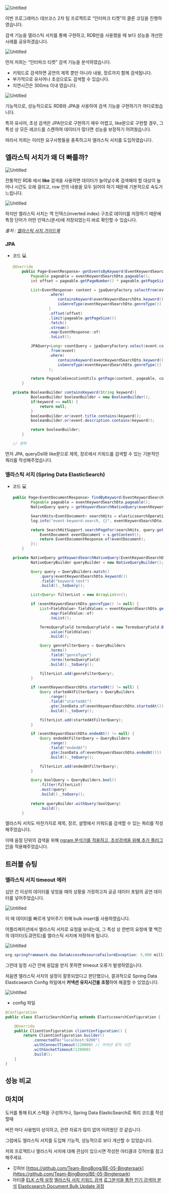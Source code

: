 ![Untitled](https://prod-files-secure.s3.us-west-2.amazonaws.com/a557051f-c7ef-49b4-83dc-fbd1373d5693/6369ae19-32a7-4332-bb13-f5006b5fb1bd/Untitled.png)

이번 프로그래머스 데브코스 2차 팀 프로젝트로 “인터파크 티켓”의 클론 코딩을 진행하였습니다.

검색 기능을 엘라스틱 서치를 통해 구현하고, RDB만을 사용했을 때 보다 성능을 개선한 사례를 공유하겠습니다.

![Untitled](https://prod-files-secure.s3.us-west-2.amazonaws.com/a557051f-c7ef-49b4-83dc-fbd1373d5693/02eb118d-660c-4e91-8653-2cbac94f2d96/Untitled.png)

먼저 저희는 “인터파크 티켓” 검색 기능을 분석하였습니다.

- 키워드로 검색하면 공연의 제목 뿐만 아니라 내용, 장르까지 함께 검색됩니다.
- 부가적으로 유사어나 초성으로도 검색할 수 있습니다.
- 지연시간은 300ms 이내 였습니다.

![Untitled](https://prod-files-secure.s3.us-west-2.amazonaws.com/a557051f-c7ef-49b4-83dc-fbd1373d5693/3ea61fc9-95d0-4452-8c3a-716ad6f0216b/Untitled.png)

기능적으로, 성능적으로도 RDB와 JPA을 사용하여 검색 기능을 구현하기가 까다로웠습니다.

특히 유사어, 초성 검색은 JPA만으로 구현하기 매우 어렵고, like문으로 구현할 경우, 그 특성 상 모든 레코드를 스캔하여 데이터가 많다면 성능을 보장하기 어려웠습니다.

따라서 저희는 이러한 요구사항들을 충족하고자 엘라스틱 서치를 도입하였습니다.

## 엘라스틱 서치가 왜 더 빠를까?

![Untitled](https://prod-files-secure.s3.us-west-2.amazonaws.com/a557051f-c7ef-49b4-83dc-fbd1373d5693/dae0d8e6-49a0-41e4-8e88-d6f6df4244ce/Untitled.png)

전통적인 RDB 에서 **like** 검색을 사용하면 데이터가 늘어날수록 검색해야 할 대상이 늘어나 시간도 오래 걸리고, row 안의 내용을 모두 읽어야 하기 때문에 기본적으로 속도가 느립니다.

![Untitled](https://prod-files-secure.s3.us-west-2.amazonaws.com/a557051f-c7ef-49b4-83dc-fbd1373d5693/30b48ec7-69f1-4183-a1a5-39b40a8cd509/Untitled.png)

하지만 엘라스틱 서치는 역 인덱스(inverted index) 구조로 데이터를 저장하기 때문에 특정 단어가 어떤 인덱스(문서)에 저장되었는지 바로 확인할 수 있습니다.

_출처 : [엘라스틱 서치 가이드북](https://esbook.kimjmin.net/06-text-analysis/6.1-indexing-data)_

### JPA

- 코드 💻
    
    ```java
    @Override
    	public Page<EventResponse> getEventsByKeyword(EventKeywordSearchDto eventKeywordSearchDto) {
    		Pageable pageable = eventKeywordSearchDto.pageable();
    		int offset = pageable.getPageNumber() * pageable.getPageSize();
    
    		List<EventResponse> content = jpaQueryFactory.selectFrom(event)
    				.where(
    					containsKeyword(eventKeywordSearchDto.keyword()), // 키워드 검사
    					isGenreType(eventKeywordSearchDto.genreType()) // 장르 필터
    				)
    				.offset(offset)
    				.limit(pageable.getPageSize())
    				.fetch()
    				.stream()
    				.map(EventResponse::of)
    				.toList();
    
    		JPAQuery<Long> countQuery = jpaQueryFactory.select(event.count())
    				.from(event)
    				.where(
    					containsKeyword(eventKeywordSearchDto.keyword()),
    					isGenreType(eventKeywordSearchDto.genreType())
    				);
    
    		return PageableExecutionUtils.getPage(content, pageable, countQuery::fetchOne);
    	}
    
    private BooleanBuilder containsKeyword(String keyword){
    		BooleanBuilder booleanBuilder = new BooleanBuilder();
    		if(keyword == null) {
    			return null;
    		}
    		booleanBuilder.or(event.title.contains(keyword));
    		booleanBuilder.or(event.description.contains(keyword));
    
    		return booleanBuilder;
    	}
    
    // 생략
    ```
    

먼저 JPA, queryDsl와 like문으로 제목, 장르에서 키워드를 검색할 수 있는 기본적인 쿼리를 작성해주었습니다.

### 엘라스틱 서치 (Spring Data ElasticSearch)

- 코드 💻
    
    ```java
    public Page<EventDocumentResponse> findByKeyword(EventKeywordSearchDto eventKeywordSearchDto) {
    		Pageable pageable = eventKeywordSearchDto.pageable();
    		NativeQuery query = getKeywordSearchNativeQuery(eventKeywordSearchDto).setPageable(pageable);
    
    		SearchHits<EventDocument> searchHits = elasticsearchOperations.search(query, EventDocument.class);
    		log.info("event-keyword-search, {}", eventKeywordSearchDto.keyword());
    
    		return SearchHitSupport.searchPageFor(searchHits, query.getPageable()).map(s -> {
    			EventDocument eventDocument = s.getContent();
    			return EventDocumentResponse.of(eventDocument);
    		});
    	}
    
    private NativeQuery getKeywordSearchNativeQuery(EventKeywordSearchDto eventKeywordSearchDto) {
    		NativeQueryBuilder queryBuilder = new NativeQueryBuilder();
    
    		Query query = QueryBuilders.match()
    			.query(eventKeywordSearchDto.keyword())
    			.field("keyword_text")
    			.build()._toQuery();
    
    		List<Query> filterList = new ArrayList<>();
    
    		if (eventKeywordSearchDto.genreType() != null) {
    			List<FieldValue> fieldValues = eventKeywordSearchDto.genreType().stream()
    				.map(FieldValue::of)
    				.toList();
    
    			TermsQueryField termsQueryField = new TermsQueryField.Builder()
    				.value(fieldValues)
    				.build();
    
    			Query genreFilterQuery = QueryBuilders
    				.terms()
    				.field("genreType")
    				.terms(termsQueryField)
    				.build()._toQuery();
    
    			filterList.add(genreFilterQuery);
    		}
    
    		if (eventKeywordSearchDto.startedAt() != null) {
    			Query startedAtFilterQuery = QueryBuilders
    				.range()
    				.field("startedAt")
    				.gte(JsonData.of(eventKeywordSearchDto.startedAt()))
    				.build()._toQuery();
    
    			filterList.add(startedAtFilterQuery);
    		}
    
    		if (eventKeywordSearchDto.endedAt() != null) {
    			Query endedAtFilterQuery = QueryBuilders
    				.range()
    				.field("endedAt")
    				.gte(JsonData.of(eventKeywordSearchDto.endedAt()))
    				.build()._toQuery();
    
    			filterList.add(endedAtFilterQuery);
    		}
    
    		Query boolQuery = QueryBuilders.bool()
    			.filter(filterList)
    			.must(query)
    			.build()._toQuery();
    		
    		return queryBuilder.withQuery(boolQuery)
    			.build();
    	}
    ```
    

엘라스틱 서치도 마찬가지로 제목, 장르, 설명에서 키워드를 검색할 수 있는 쿼리를 작성해주었습니다.

이때 음절 단위의 검색을 위해 [ngram 분석기를 적용하고, 초성검색을 위해 추가 플러그인](https://github.com/Team-BingBong/BE-05-Bingterpark/wiki/%EC%97%98%EB%9D%BC%EC%8A%A4%ED%8B%B1-%EC%84%9C%EC%B9%98-%ED%82%A4%EC%9B%8C%EB%93%9C-%EA%B2%80%EC%83%89)을 적용해주었습니다.

## 트러블 슈팅

### 엘라스틱 서치 timeout 에러

십만 건 이상의 데이터를 넣었을 때의 상황을 가정하고자 공공 데이터 포털의 공연 데이터를 넣어주었습니다.

![Untitled](https://prod-files-secure.s3.us-west-2.amazonaws.com/a557051f-c7ef-49b4-83dc-fbd1373d5693/58d3b495-1092-4f1f-958c-77ca0c472548/Untitled.png)

이 때 데이터를 빠르게 넣어주기 위해 bulk insert를 사용하였습니다.

어플리케이션에서 엘라스틱 서치로 요청을 보내는데, 그 특성 상 한번의 요청에 몇 백건의 데이터(도큐먼트)를 엘라스틱 서치에 저장하게 됩니다.

![Untitled](https://prod-files-secure.s3.us-west-2.amazonaws.com/a557051f-c7ef-49b4-83dc-fbd1373d5693/fe89694c-19eb-439b-b925-3ac5b7b6c9f7/Untitled.png)

```java
org.springframework.dao.DataAccessResourceFailureException: 5,000 milliseconds timeout on connection http-outgoing-0 [ACTIVE];
```

그런데 일정 시간 안에 응답을 받지 못하면 timeout 오류가 발생하였습니다.

처음엔 엘라스틱 서치의 설정이 잘못되었다고 판단했으나, 결과적으로 Spring Data Elasticsearch Config 파일에서 **커넥션 유지시간을 조정**하여 해결할 수 있었습니다.

![Untitled](https://prod-files-secure.s3.us-west-2.amazonaws.com/a557051f-c7ef-49b4-83dc-fbd1373d5693/57ff2d7a-d30b-4f1a-b98f-06d2e8fb3a47/Untitled.png)

- config 파일

```java
@Configuration
public class ElasticSearchConfig extends ElasticsearchConfiguration {

	@Override
	public ClientConfiguration clientConfiguration() {
		return ClientConfiguration.builder()
			.connectedTo("localhost:9200")
			.withConnectTimeout(120000) // 커넥션 유지 시간
			.withSocketTimeout(120000)
			.build();
	}
}
```

## 성능 비교

## 마치며

도커를 통해 ELK 스택을 구성하거나, Spring Data ElasticSearch로 쿼리 코드를 작성할때

버전 마다 사용법이 상이하고, 관련 자료가 많이 없어 어려웠던 것 같습니다.

그럼에도 엘라스틱 서치를 도입해 기능적, 성능적으로 보다 개선할 수 있었습니다.

저희 프로젝트나 엘라스틱 서치에 대해 관심이 있으시면 작성한 아티클과 깃허브를 참고해주세요.

- 깃허브 [https://github.com/Team-BingBong/BE-05-Bingterpark](https://github.com/Team-BingBong/BE-05-Bingterpark)
- 아티클 [ELK 스택 설정](https://github.com/Team-BingBong/BE-05-Bingterpark/wiki/ELK-%EC%8A%A4%ED%83%9D-%EC%84%A4%EC%A0%95) [엘라스틱 서치 키워드 검색](https://github.com/Team-BingBong/BE-05-Bingterpark/wiki/%EC%97%98%EB%9D%BC%EC%8A%A4%ED%8B%B1-%EC%84%9C%EC%B9%98-%ED%82%A4%EC%9B%8C%EB%93%9C-%EA%B2%80%EC%83%89) [로그분석을 통한 인기 검색어 분석](https://github.com/Team-BingBong/BE-05-Bingterpark/wiki/%EB%A1%9C%EA%B7%B8%EC%8A%A4%ED%83%9C%EC%8B%9C%EB%A5%BC-%ED%99%9C%EC%9A%A9%ED%95%98%EC%97%AC-%EB%A1%9C%EA%B7%B8%EB%B6%84%EC%84%9D%EC%9D%84-%ED%86%B5%ED%95%9C-%EC%8B%A4%EC%8B%9C%EA%B0%84-%EC%9D%B8%EA%B8%B0-%EA%B2%80%EC%83%89%EC%96%B4-%EC%88%9C%EC%9C%84) [Elasticsearch Document Bulk Update 과정](https://github.com/Team-BingBong/BE-05-Bingterpark/wiki/Elasticsearch-Document-Update-%EA%B3%BC%EC%A0%95)